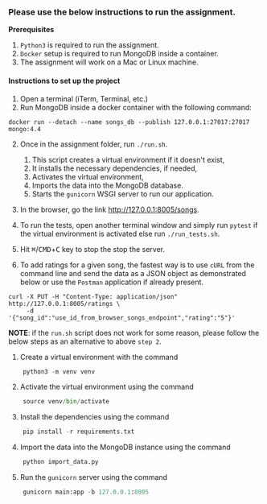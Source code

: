 ### Please use the below instructions to run the assignment.

**Prerequisites**
1) `Python3` is required to run the assignment.
2) `Docker` setup is required to run MongoDB inside a container.
3) The assignment will work on a Mac or Linux machine.

#### Instructions to set up the project

1) Open a terminal (iTerm, Terminal, etc.)
2) Run MongoDB inside a docker container with the following command:
```docker
docker run --detach --name songs_db --publish 127.0.0.1:27017:27017 mongo:4.4
```

2) Once in the assignment folder, run `./run.sh`.
   1) This script creates a virtual environment if it doesn't exist,
   2) It installs the necessary dependencies, if needed,
   3) Activates the virtual environment,
   4) Imports the data into the MongoDB database.
   5) Starts the `gunicorn` WSGI server to run our application.

3) In the browser, go the link http://127.0.0.1:8005/songs.
4) To run the tests, open another terminal window and simply run `pytest`
if the virtual environment is activated else run `./run_tests.sh`.
5) Hit <kbd>&#8984;</kbd>/<kbd>CMD</kbd>+<kbd>C</kbd> key to stop the stop the server.
6) To add ratings for a given song, the fastest way is to use `cURL`
from the command line and send the data as a JSON object as demonstrated below
or use the `Postman` application if already present.
```shell
curl -X PUT -H "Content-Type: application/json" http://127.0.0.1:8005/ratings \
     -d '{"song_id":"use_id_from_browser_songs_endpoint","rating":"5"}'
```

**NOTE**: if the `run.sh` script does not work for some reason, please follow
the below steps as an alternative to above `step 2`.

1) Create a virtual environment with the command
```python
    python3 -m venv venv
```

2) Activate the virtual environment using the command
```python
    source venv/bin/activate
```
3) Install the dependencies using the command
```python
    pip install -r requirements.txt
```
4) Import the data into the MongoDB instance using the command
```python
    python import_data.py
```
5) Run the `gunicorn` server using the command
```python
    gunicorn main:app -b 127.0.0.1:8005
```
